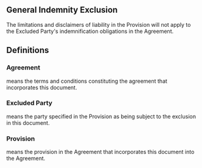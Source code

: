 ## General Indemnity Exclusion

The limitations and disclaimers of liability in the Provision will not apply to the Excluded Party's indemnification obligations in the Agreement.

## Definitions

### Agreement
means the terms and conditions constituting the agreement that incorporates this document.

### Excluded Party
means the party specified in the Provision as being subject to the exclusion in this document.

### Provision
means the provision in the Agreement that incorporates this document into the Agreement.
